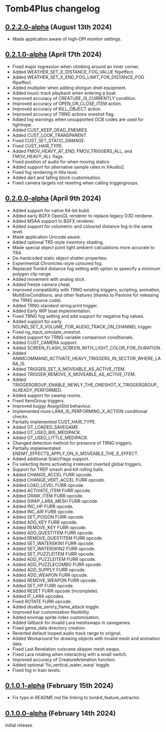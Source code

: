 # Tomb4Plus changelog

## [0.2.2.0-alpha](https://github.com/SaracenOne/Tomb4Plus/releases/tag/0.2.2.0-alpha) (August 13th 2024)

- Made application aware of high-DPI monitor settings.

## [0.2.1.0-alpha](https://github.com/SaracenOne/Tomb4Plus/releases/tag/0.2.1.0-alpha) (April 17th 2024)

- Fixed major regression when climbing around an inner corner.
- Added WEATHER_SET_X_DISTANCE_FOG_VALUE flipeffect.
- Added WEATHER_SET_X_END_FOG_LIMIT_FOR_DISTANCE_FOG flipeffect.
- Added multiplier when adding shotgun shell equipment.
- Added music track playback when entering a boat.
- Improved accuracy of CREATURE_IS_CURRENTLY condition.
- Improved accuracy of OPEN_OR_CLOSE_ITEM action.
- Improved accuracy of KILL_OBJECT action.
- Improved accuracy of TRNG actions oneshot flag.
- Added log warnings when unsupported OCB codes are used for tightrope.
- Added CUST_KEEP_DEAD_ENEMIES.
- Added CUST_LOOK_TRANSPARENT.
- Fixed CUST_SET_STATIC_DAMAGE.
- Fixed CUST_HAIR_TYPE.
- Added FMOV_HEAVY_AT_END, FMOV_TRIGGERS_ALL, and FMOV_HEAVY_ALL flags.
- Fixed position of audio for when moving statics.
- Added support for alternative sample rates in XAudio2.
- Fixed fog rendering in title level.
- Added dart and falling block customisation.
- Fixed camera targets not reseting when calling triggergroups.

## [0.2.0.0-alpha](https://github.com/SaracenOne/Tomb4Plus/releases/tag/0.2.0.0-alpha) (April 9th 2024)

- Added support for native 64-bit build.
- Added early BGFX OpenGL renderer to replace legacy D3D renderer.
- Added MSAA support to BGFX renderer.
- Added support for volumetric and coloured distance fog in the same level.
- Made application Unicode aware.
- Added optional TR5-style inventory shading.
- Made special object point light ambient calculations more accurate to TR4.
- De-hardcoded static object shatter properties.
- Experimental Chronicles-style coloured fog.
- Replaced Tomb4 distance fog setting with option to speecify a minimum polygon clip range.
- Added movement with analog stick.
- Added freeze camera cheat.
- Improved compatibility with TRNG existing triggers, scripting, animation, MultiEnvConditions, and other features (thanks to Paolone for releasing the TRNG source code).
- Added TRNG standard string print trigger.
- Added Early WIP boat implementation.
- Fixed TRNG fog setting and add support for negative fog values.
- Added support for early SOUND_SET_X_VOLUME_FOR_AUDIO_TRACK_ON_CHANNEL trigger.
- Fixed ng_input_simulate_oneshot.
- Added support for TRNG variable comparison conditionals.
- Added CUST_CAMERA support.
- Added SCREEN_FLASH_SCREEN_WITH_LIGHT_COLOR_FOR_DURATION.
- Added ANIMCOMMAND_ACTIVATE_HEAVY_TRIGGERS_IN_SECTOR_WHERE_LARA_IS.
- Added TRIGGER_SET_X_MOVEABLE_AS_ACTIVE_ITEM.
- Added TRIGGER_REMOVE_X_MOVEABLE_AS_ACTIVE_ITEM.
- Added TRIGGERGROUP_ENABLE_NEWLY_THE_ONESHOT_X_TRIGGERGROUP_ALREADY_PERFORMED.
- Added support for swamp rooms.
- Fixed ItemGroup triggers.
- Improved buggy AssignSlot behaviour.
- Implemented more LARA_IS_PERFORMING_X_ACTION conditional checks.
- Partially implemented CUST_HAIR_TYPE.
- Added GT_LOADED_SAVEGAME.
- Added GT_USED_BIG_MEDIPACK.
- Added GT_USED_LITTLE_MEDIPACK.
- Changed detection method for presence of TRNG triggers.
- Partially implementated ENEMY_EFFECTS_APPLY_ON_X_MOVEABLE_THE_E_EFFECT.
- Added additional StaticFlags support.
- Fix selecting items activating irrelevant inverted global triggers.
- Support for TREP smash and kill rolling balls.
- Added CHANGE_ACCEL FURR opcode.
- Added CHANGE_VERT_ACCEL FURR opcode.
- Added LOAD_LEVEL FURR opcode.
- Added ACTIVATE_ITEM FURR opcode.
- Added DRAW_ITEM FURR opcode.
- Added SWAP_LARA_MESH FURR opcode.
- Added INC_HP FURR opcode.
- Added INC_AIR FURR opcode.
- Added SET_POISON FURR opcode.
- Added ADD_KEY FURR opcode.
- Added REMOVE_KEY FURR opcode.
- Added ADD_QUESTITEM FURR opcode.
- Added REMOVE_QUESTITEM FURR opcode.
- Added SET_WATERSKIN1 FURR opcode.
- Added SET_WATERSKIN2 FURR opcode.
- Added SET_PUZZLEITEM FURR opcode.
- Added ADD_PUZZLEITEM FURR opcode.
- Added ADD_PUZZLECOMBO FURR opcode.
- Added ADD_SUPPLY FURR opcode.
- Added ADD_WEAPON FURR opcode.
- Added REMOVE_WEAPON FURR opcode.
- Added SET_HP FURR opcode.
- Added RESET FURR opcode (incomplete).
- Added IF_LARA opcodes.
- Fixed ROTATE FURR opcode.
- Added disable_sentry_flame_attack toggle.
- Improved bar customisation flexibility.
- Added envmap sprite index customisation.
- Added fallback for invalid Lara meshswaps in savegames.
- Fixed game_data directory creation.
- Reverted default looped audio track range to original.
- Added Workaround for drawing objects with invalid mesh and animation data.
- Fixed Last Revelation cutscene skipper mesh swaps.
- Fixed Lara rotating when interacting with a small switch.
- Improved accuracy of CreatureAnimation function.
- Added optional 'fix_vertical_water_warp' toggle.
- Fixed fog in train levels.

## [0.1.0.1-alpha](https://github.com/SaracenOne/Tomb4Plus/releases/tag/0.1.0.1-alpha) (February 15th 2024)

- Fix typo in README.md file linking to tomb4_feature_extractor.

## [0.1.0.0-alpha](https://github.com/SaracenOne/Tomb4Plus/releases/tag/0.1.0.0-alpha) (February 14th 2024)

Initial release.